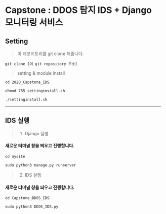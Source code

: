 Capstone : DDOS 탐지 IDS + Django 모니터링 서비스
=====================================================================

## Setting
> 이 레포지토리를 git clone 해줍니다.
<pre><code>git clone [이 git repository 주소]</pre></code>
> setting & module install
<pre><code>cd 2020_Capstone_IDS</code></pre>
<pre><code>chmod 755 settinginstall.sh</code></pre>
<pre><code>./settinginstall.sh</code></pre>
------------------------------------------------------------------
## IDS 실행
> 1. Django 실행 
#### 새로운 터미널 창을 띄우고 진행합니다.
<pre><code>cd mysite</pre></code>
<pre><code>sudo python3 manage.py runserver</pre></code>

> 2. IDS 실행
#### 새로운 터미널 창을 띄우고 진행합니다.
<pre><code>cd Capstone_DDOS_IDS</pre></code>
<pre><code>sudo python3 DDOS_IDS.py</pre></code>
